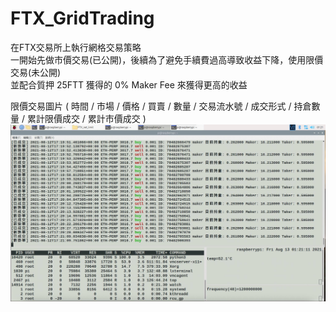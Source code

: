 # FTX_GridTrading

在FTX交易所上執行網格交易策略<br />
一開始先做市價交易(已公開)，後續為了避免手續費過高導致收益下降，使用限價交易(未公開)<br />
並配合質押 25FTT 獲得的 0% Maker Fee 來獲得更高的收益<br />

限價交易圖片 ( 時間 / 市場 / 價格 / 買賣 / 數量 / 交易流水號 / 成交形式 / 持倉數量 / 累計限價成交 / 累計市價成交 )
![image](https://github.com/tntrock/FTX_GridTrading/blob/main/TradingHistory.jpg)
